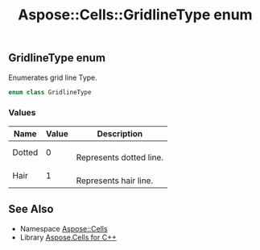 ﻿---
title: Aspose::Cells::GridlineType enum
linktitle: GridlineType
second_title: Aspose.Cells for C++ API Reference
description: 'Aspose::Cells::GridlineType enum. Enumerates grid line Type in C++.'
type: docs
weight: 22100
url: /cpp/aspose.cells/gridlinetype/
---
## GridlineType enum


Enumerates grid line Type.

```cpp
enum class GridlineType
```

### Values

| Name | Value | Description |
| --- | --- | --- |
| Dotted | 0 | <br>Represents dotted line. |
| Hair | 1 | <br>Represents hair line. |

## See Also

* Namespace [Aspose::Cells](../)
* Library [Aspose.Cells for C++](../../)
